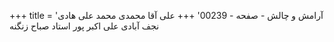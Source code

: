 +++
title = 'آرامش و چالش - صفحه - 00239'
+++
علی آقا محمدی محمد علی هادی نجف آبادی علی اکبر پور استاد صباح زنگنه